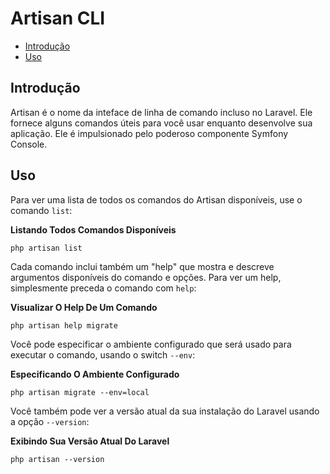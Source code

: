 # Artisan CLI

- [Introdução](#introduction)
- [Uso](#usage)

<a name="introduction"></a>
## Introdução

Artisan é o nome da inteface de linha de comando incluso no Laravel. Ele fornece alguns comandos úteis para você usar enquanto desenvolve sua aplicação. Ele é impulsionado pelo poderoso componente Symfony Console.

<a name="usage"></a>
## Uso

Para ver uma lista de todos os comandos do Artisan disponíveis, use o comando `list`:

**Listando Todos Comandos Disponíveis**

	php artisan list

Cada comando inclui também um "help" que mostra e descreve argumentos disponíveis do comando e opções. Para ver um help, simplesmente preceda o comando com `help`:

**Visualizar O Help De Um Comando**

	php artisan help migrate

Você pode especificar o ambiente configurado que será usado para executar o comando, usando o switch `--env`:

**Especificando O Ambiente Configurado**

	php artisan migrate --env=local

Você também pode ver a versão atual da sua instalação do Laravel usando a opção `--version`:

**Exibindo Sua Versão Atual Do Laravel**

	php artisan --version
